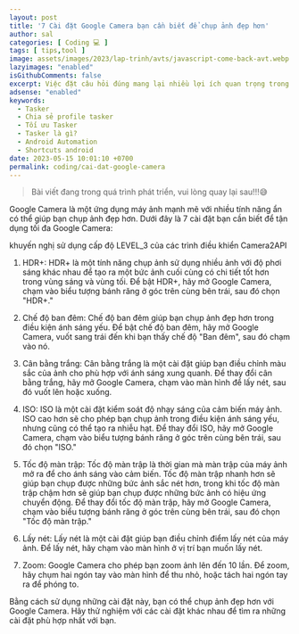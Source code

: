 ```yaml
---
layout: post
title: '7 Cài đặt Google Camera bạn cần biết để chụp ảnh đẹp hơn'
author: sal
categories: [ Coding 💻 ]
tags: [ tips,tool ]
image: assets/images/2023/lap-trinh/avts/javascript-come-back-avt.webp
lazyimages: "enabled"
isGithubComments: false
excerpt: Việc đặt câu hỏi đúng mang lại nhiều lợi ích quan trọng trong cuộc sống và công việc. Đặc biệt là thời điểm hiện nay, khi các chat bot siêu thông minh ra đời
adsense: "enabled"
keywords:
  - Tasker
  - Chia sẻ profile tasker
  - Tối ưu Tasker
  - Tasker là gì?
  - Android Automation
  - Shortcuts android
date: 2023-05-15 10:01:10 +0700
permalink: coding/cai-dat-google-camera
---
```


> Bài viết đang trong quá trình phát triển, vui lòng quay lại sau!!!😅

Google Camera là một ứng dụng máy ảnh mạnh mẽ với nhiều tính năng ẩn có thể giúp bạn chụp ảnh đẹp hơn. Dưới đây là 7 cài đặt bạn cần biết để tận dụng tối đa Google Camera:

khuyến nghị sử dụng cấp độ LEVEL_3 của các trình điều khiển Camera2API

1. HDR+: HDR+ là một tính năng chụp ảnh sử dụng nhiều ảnh với độ phơi sáng khác nhau để tạo ra một bức ảnh cuối cùng có chi tiết tốt hơn trong vùng sáng và vùng tối. Để bật HDR+, hãy mở Google Camera, chạm vào biểu tượng bánh răng ở góc trên cùng bên trái, sau đó chọn "HDR+."

2. Chế độ ban đêm: Chế độ ban đêm giúp bạn chụp ảnh đẹp hơn trong điều kiện ánh sáng yếu. Để bật chế độ ban đêm, hãy mở Google Camera, vuốt sang trái đến khi bạn thấy chế độ "Ban đêm", sau đó chạm vào nó.

3. Cân bằng trắng: Cân bằng trắng là một cài đặt giúp bạn điều chỉnh màu sắc của ảnh cho phù hợp với ánh sáng xung quanh. Để thay đổi cân bằng trắng, hãy mở Google Camera, chạm vào màn hình để lấy nét, sau đó vuốt lên hoặc xuống.

4. ISO: ISO là một cài đặt kiểm soát độ nhạy sáng của cảm biến máy ảnh. ISO cao hơn sẽ cho phép bạn chụp ảnh trong điều kiện ánh sáng yếu, nhưng cũng có thể tạo ra nhiễu hạt. Để thay đổi ISO, hãy mở Google Camera, chạm vào biểu tượng bánh răng ở góc trên cùng bên trái, sau đó chọn "ISO."

5. Tốc độ màn trập: Tốc độ màn trập là thời gian mà màn trập của máy ảnh mở ra để cho ánh sáng vào cảm biến. Tốc độ màn trập nhanh hơn sẽ giúp bạn chụp được những bức ảnh sắc nét hơn, trong khi tốc độ màn trập chậm hơn sẽ giúp bạn chụp được những bức ảnh có hiệu ứng chuyển động. Để thay đổi tốc độ màn trập, hãy mở Google Camera, chạm vào biểu tượng bánh răng ở góc trên cùng bên trái, sau đó chọn "Tốc độ màn trập."

6. Lấy nét: Lấy nét là một cài đặt giúp bạn điều chỉnh điểm lấy nét của máy ảnh. Để lấy nét, hãy chạm vào màn hình ở vị trí bạn muốn lấy nét.

7. Zoom: Google Camera cho phép bạn zoom ảnh lên đến 10 lần. Để zoom, hãy chụm hai ngón tay vào màn hình để thu nhỏ, hoặc tách hai ngón tay ra để phóng to.

Bằng cách sử dụng những cài đặt này, bạn có thể chụp ảnh đẹp hơn với Google Camera. Hãy thử nghiệm với các cài đặt khác nhau để tìm ra những cài đặt phù hợp nhất với bạn.
